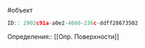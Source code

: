 #объект

```javascript
ID:: 2902c91a-a0e2-4660-236c-ddff28673502
```

Определения:: [[Опр. Поверхности]]